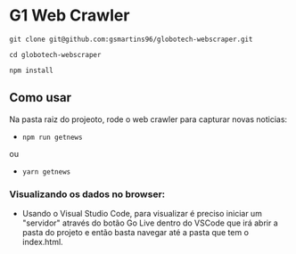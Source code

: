 # G1 Web Crawler 

``git clone git@github.com:gsmartins96/globotech-webscraper.git``

``cd globotech-webscraper``

``npm install``

## Como usar

Na pasta raiz do projeoto, rode o web crawler para capturar novas noticias:
 - ``npm run getnews``

 ou
 - ``yarn getnews``

### Visualizando os dados no browser:

 - Usando o Visual Studio Code, para visualizar é preciso iniciar um "servidor" através do botão Go Live dentro do VSCode que irá abrir a pasta do projeto e então basta navegar até a pasta que tem o index.html.
